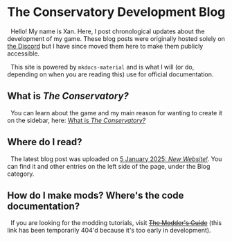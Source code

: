 # The Conservatory Development Blog

&nbsp;&nbsp;Hello! My name is Xan. Here, I post chronological updates about the development of my game. These blog posts were originally hosted solely on [the Discord](
https://discord.gg/YGJ7a44UEE) but I have since moved them here to make them publicly accessible.

&nbsp;&nbsp;This site is powered by `mkdocs-material` and is what I will (or do, depending on when you are reading this) use for official documentation.

## What is *The Conservatory?*

&nbsp;&nbsp;You can learn about the game and my main reason for wanting to create it on the sidebar, here: [What is *The Conservatory?*](./about.md)

## Where do I read?

&nbsp;&nbsp;The latest blog post was uploaded on [5 January 2025: *New Website!*](./2025/01/05.md). You can find it and other entries on the left side of the page, under the Blog category.

## How do I make mods? Where's the code documentation?

&nbsp;&nbsp;If you are looking for the modding tutorials, visit <del>[The Modder's Guide](../../docs/index.html)</del> (this link has been temporarily 404'd because it's too early in development).